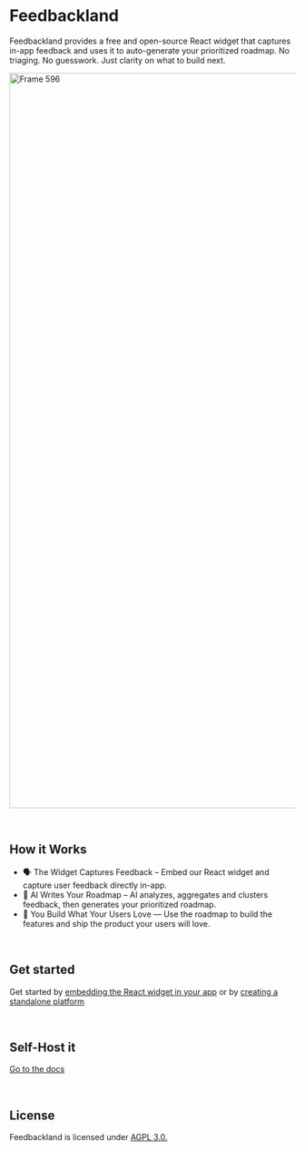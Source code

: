 # Feedbackland

Feedbackland provides a free and open-source React widget that captures in-app feedback and uses it to auto-generate your prioritized roadmap. No triaging. No guesswork. Just clarity on what to build next.

<img width="2473" height="1296" alt="Frame 596" src="https://github.com/user-attachments/assets/90bbe2f9-5d1c-41e6-aa80-cfadb10092f7" />

&nbsp;

## How it Works

- 🗣️ The Widget Captures Feedback – Embed our React widget and capture user feedback directly in-app.
- 🤖 AI Writes Your Roadmap – AI analyzes, aggregates and clusters feedback, then generates your prioritized roadmap.
- 🚀 You Build What Your Users Love — Use the roadmap to build the features and ship the product your users will love.

&nbsp;
&nbsp;
&nbsp;

## Get started

Get started by [embedding the React widget in your app](http://feedbackland.com/#embed) or by [creating a standalone platform](https://get-started.feedbackland.com/)

&nbsp;
&nbsp;
&nbsp;

## Self-Host it

[Go to the docs](https://github.com/feedbackland/feedbackland/blob/main/SELFHOSTING.md)

&nbsp;
&nbsp;
&nbsp;

## License

Feedbackland is licensed under [AGPL 3.0.](https://github.com/feedbackland/feedbackland?tab=AGPL-3.0-1-ov-file)
